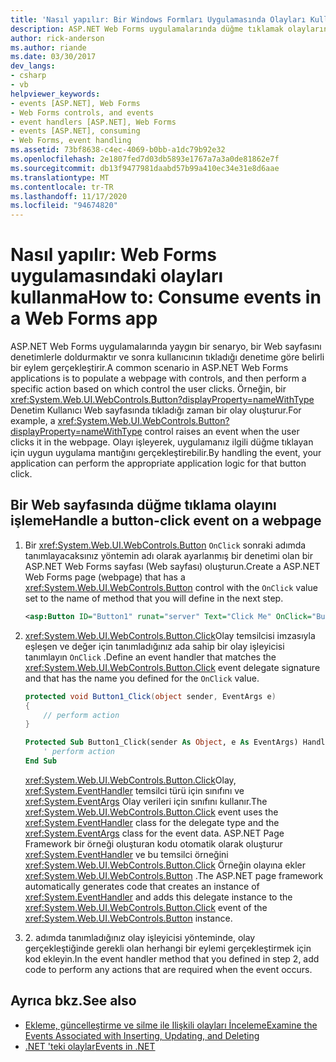 ```yaml
---
title: 'Nasıl yapılır: Bir Windows Formları Uygulamasında Olayları Kullanma'
description: ASP.NET Web Forms uygulamalarında düğme tıklamak olaylarını nasıl işleyeceğinizi öğrenin.
author: rick-anderson
ms.author: riande
ms.date: 03/30/2017
dev_langs:
- csharp
- vb
helpviewer_keywords:
- events [ASP.NET], Web Forms
- Web Forms controls, and events
- event handlers [ASP.NET], Web Forms
- events [ASP.NET], consuming
- Web Forms, event handling
ms.assetid: 73bf8638-c4ec-4069-b0bb-a1dc79b92e32
ms.openlocfilehash: 2e1807fed7d03db5893e1767a7a3a0de81862e7f
ms.sourcegitcommit: db13f9477981daabd57b99a410ec34e31e8d6aae
ms.translationtype: MT
ms.contentlocale: tr-TR
ms.lasthandoff: 11/17/2020
ms.locfileid: "94674820"
---
```

# <a name="how-to-consume-events-in-a-web-forms-app"></a><span data-ttu-id="af67b-103">Nasıl yapılır: Web Forms uygulamasındaki olayları kullanma</span><span class="sxs-lookup"><span data-stu-id="af67b-103">How to: Consume events in a Web Forms app</span></span>

<span data-ttu-id="af67b-104">ASP.NET Web Forms uygulamalarında yaygın bir senaryo, bir Web sayfasını denetimlerle doldurmaktır ve sonra kullanıcının tıkladığı denetime göre belirli bir eylem gerçekleştirir.</span><span class="sxs-lookup"><span data-stu-id="af67b-104">A common scenario in ASP.NET Web Forms applications is to populate a webpage with controls, and then perform a specific action based on which control the user clicks.</span></span> <span data-ttu-id="af67b-105">Örneğin, bir <xref:System.Web.UI.WebControls.Button?displayProperty=nameWithType> Denetim Kullanıcı Web sayfasında tıkladığı zaman bir olay oluşturur.</span><span class="sxs-lookup"><span data-stu-id="af67b-105">For example, a <xref:System.Web.UI.WebControls.Button?displayProperty=nameWithType> control raises an event when the user clicks it in the webpage.</span></span> <span data-ttu-id="af67b-106">Olayı işleyerek, uygulamanız ilgili düğme tıklayan için uygun uygulama mantığını gerçekleştirebilir.</span><span class="sxs-lookup"><span data-stu-id="af67b-106">By handling the event, your application can perform the appropriate application logic for that button click.</span></span>  
  
## <a name="handle-a-button-click-event-on-a-webpage"></a><span data-ttu-id="af67b-107">Bir Web sayfasında düğme tıklama olayını işleme</span><span class="sxs-lookup"><span data-stu-id="af67b-107">Handle a button-click event on a webpage</span></span>  
  
1. <span data-ttu-id="af67b-108">Bir <xref:System.Web.UI.WebControls.Button> `OnClick` sonraki adımda tanımlayacaksınız yöntemin adı olarak ayarlanmış bir denetimi olan bir ASP.NET Web Forms sayfası (Web sayfası) oluşturun.</span><span class="sxs-lookup"><span data-stu-id="af67b-108">Create a ASP.NET Web Forms page (webpage) that has a <xref:System.Web.UI.WebControls.Button> control with the `OnClick` value set to the name of method that you will define in the next step.</span></span>  
  
    ```xml  
    <asp:Button ID="Button1" runat="server" Text="Click Me" OnClick="Button1_Click" />  
    ```  
  
2. <span data-ttu-id="af67b-109"><xref:System.Web.UI.WebControls.Button.Click>Olay temsilcisi imzasıyla eşleşen ve değer için tanımladığınız ada sahip bir olay işleyicisi tanımlayın `OnClick` .</span><span class="sxs-lookup"><span data-stu-id="af67b-109">Define an event handler that matches the <xref:System.Web.UI.WebControls.Button.Click> event delegate signature and that has the name you defined for the `OnClick` value.</span></span>  
  
    ```csharp  
    protected void Button1_Click(object sender, EventArgs e)  
    {  
        // perform action  
    }  
    ```  
  
    ```vb  
    Protected Sub Button1_Click(sender As Object, e As EventArgs) Handles Button1.Click  
        ' perform action  
    End Sub  
    ```  
  
     <span data-ttu-id="af67b-110"><xref:System.Web.UI.WebControls.Button.Click>Olay, <xref:System.EventHandler> temsilci türü için sınıfını ve <xref:System.EventArgs> Olay verileri için sınıfını kullanır.</span><span class="sxs-lookup"><span data-stu-id="af67b-110">The <xref:System.Web.UI.WebControls.Button.Click> event uses the <xref:System.EventHandler> class for the delegate type and the <xref:System.EventArgs> class for the event data.</span></span> <span data-ttu-id="af67b-111">ASP.NET Page Framework bir örneği oluşturan kodu otomatik olarak oluşturur <xref:System.EventHandler> ve bu temsilci örneğini <xref:System.Web.UI.WebControls.Button.Click> Örneğin olayına ekler <xref:System.Web.UI.WebControls.Button> .</span><span class="sxs-lookup"><span data-stu-id="af67b-111">The ASP.NET page framework automatically generates code that creates an instance of <xref:System.EventHandler> and adds this delegate instance to the <xref:System.Web.UI.WebControls.Button.Click> event of the <xref:System.Web.UI.WebControls.Button> instance.</span></span>  
  
3. <span data-ttu-id="af67b-112">2. adımda tanımladığınız olay işleyicisi yönteminde, olay gerçekleştiğinde gerekli olan herhangi bir eylemi gerçekleştirmek için kod ekleyin.</span><span class="sxs-lookup"><span data-stu-id="af67b-112">In the event handler method that you defined in step 2, add code to perform any actions that are required when the event occurs.</span></span>  
  
## <a name="see-also"></a><span data-ttu-id="af67b-113">Ayrıca bkz.</span><span class="sxs-lookup"><span data-stu-id="af67b-113">See also</span></span>

- [<span data-ttu-id="af67b-114">Ekleme, güncelleştirme ve silme ile Ilişkili olayları İnceleme</span><span class="sxs-lookup"><span data-stu-id="af67b-114">Examine the Events Associated with Inserting, Updating, and Deleting</span></span>](data-access/editing-inserting-and-deleting-data/examining-the-events-associated-with-inserting-updating-and-deleting-cs.md)
- [<span data-ttu-id="af67b-115">.NET 'teki olaylar</span><span class="sxs-lookup"><span data-stu-id="af67b-115">Events in .NET</span></span>](/dotnet/standard/index.md)
